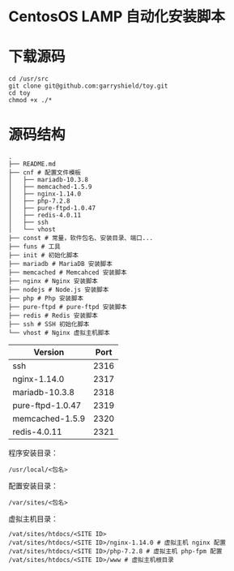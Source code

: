 # CentosOS LAMP 自动化安装脚本

# 下载源码
```
cd /usr/src
git clone git@github.com:garryshield/toy.git
cd toy
chmod +x ./*
```

# 源码结构
```
.
├── README.md
├── cnf # 配置文件模板
│   ├── mariadb-10.3.8
│   ├── memcached-1.5.9
│   ├── nginx-1.14.0
│   ├── php-7.2.8
│   ├── pure-ftpd-1.0.47
│   ├── redis-4.0.11
│   ├── ssh
│   └── vhost
├── const # 常量，软件包名、安装目录、端口...
├── funs # 工具
├── init # 初始化脚本
├── mariadb # MariaDB 安装脚本
├── memcached # Memcahced 安装脚本
├── nginx # Nginx 安装脚本
├── nodejs # Node.js 安装脚本
├── php # Php 安装脚本
├── pure-ftpd # pure-ftpd 安装脚本
├── redis # Redis 安装脚本
├── ssh # SSH 初始化脚本
└── vhost # Nginx 虚拟主机脚本
```

| Version              | Port       |
| -                    | -          |
| ssh                  | 2316       |
| nginx-1.14.0         | 2317       |
| mariadb-10.3.8       | 2318       |
| pure-ftpd-1.0.47     | 2319       |
| memcached-1.5.9      | 2320       |
| redis-4.0.11         | 2321       |

程序安装目录：
```
/usr/local/<包名>
```

配置安装目录：
```
/var/sites/<包名>
```

虚拟主机目录：
```
/vat/sites/htdocs/<SITE ID>
/vat/sites/htdocs/<SITE ID>/nginx-1.14.0 # 虚拟主机 nginx 配置
/vat/sites/htdocs/<SITE ID>/php-7.2.8 # 虚拟主机 php-fpm 配置
/vat/sites/htdocs/<SITE ID>/www # 虚拟主机根目录
```


